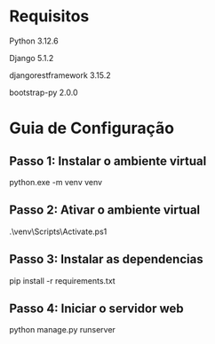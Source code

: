 
# Requisitos

Python 3.12.6

Django 5.1.2

djangorestframework 3.15.2

bootstrap-py 2.0.0


# Guia de Configuração

## Passo 1: Instalar o ambiente virtual
python.exe -m venv venv

## Passo 2: Ativar o ambiente virtual
.\venv\Scripts\Activate.ps1

## Passo 3: Instalar as dependencias
pip install -r requirements.txt

## Passo 4: Iniciar o servidor web
python manage.py runserver     

